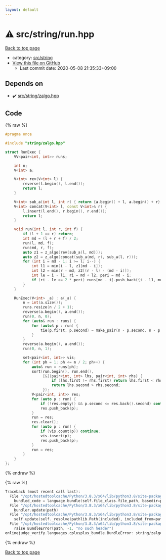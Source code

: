 ```yaml
---
layout: default
---
```


<!-- mathjax config similar to math.stackexchange -->
<script type="text/javascript" async
  src="https://cdnjs.cloudflare.com/ajax/libs/mathjax/2.7.5/MathJax.js?config=TeX-MML-AM_CHTML">
</script>
<script type="text/x-mathjax-config">
  MathJax.Hub.Config({
    TeX: { equationNumbers: { autoNumber: "AMS" }},
    tex2jax: {
      inlineMath: [ ['$','$'] ],
      processEscapes: true
    },
    "HTML-CSS": { matchFontHeight: false },
    displayAlign: "left",
    displayIndent: "2em"
  });
</script>

<script type="text/javascript" src="https://cdnjs.cloudflare.com/ajax/libs/jquery/3.4.1/jquery.min.js"></script>
<script src="https://cdn.jsdelivr.net/npm/jquery-balloon-js@1.1.2/jquery.balloon.min.js" integrity="sha256-ZEYs9VrgAeNuPvs15E39OsyOJaIkXEEt10fzxJ20+2I=" crossorigin="anonymous"></script>
<script type="text/javascript" src="../../../assets/js/copy-button.js"></script>
<link rel="stylesheet" href="../../../assets/css/copy-button.css" />


# :warning: src/string/run.hpp

<a href="../../../index.html">Back to top page</a>

* category: <a href="../../../index.html#ec86b6e05e7d09e98d071ea841edf05f">src/string</a>
* <a href="{{ site.github.repository_url }}/blob/master/src/string/run.hpp">View this file on GitHub</a>
    - Last commit date: 2020-05-08 21:35:33+09:00




## Depends on

* :heavy_check_mark: <a href="zalgo.hpp.html">src/string/zalgo.hpp</a>


## Code

<a id="unbundled"></a>
{% raw %}
```cpp
#pragma once

#include "string/zalgo.hpp"

struct RunExec {
    VV<pair<int, int>> runs;

    int n;
    V<int> a;

    V<int> rev(V<int> l) {
        reverse(l.begin(), l.end());
        return l;
    }

    V<int> sub_a(int l, int r) { return {a.begin() + l, a.begin() + r}; }
    V<int> concat(V<int> l, const V<int>& r) {
        l.insert(l.end(), r.begin(), r.end());
        return l;
    }

    void run(int l, int r, int f) {
        if (l + 1 == r) return;
        int md = (l + r + f) / 2;
        run(l, md, f);
        run(md, r, f);
        auto z1 = z_algo(rev(sub_a(l, md)));
        auto z2 = z_algo(concat(sub_a(md, r), sub_a(l, r)));
        for (int i = md - 1; i >= l; i--) {
            int l1 = min(i - l, z1[md - i]);
            int l2 = min(r - md, z2[(r - l) - (md - i)]);
            int le = i - l1, ri = md + l2, peri = md - i;
            if (ri - le >= 2 * peri) runs[md - i].push_back({i - l1, md + l2});
        }
    }

    RunExec(V<int> _a) : a(_a) {
        n = int(a.size());
        runs.resize(n / 2 + 1);
        reverse(a.begin(), a.end());
        run(0, n, 0);
        for (auto& run : runs) {
            for (auto& p : run) {
                tie(p.first, p.second) = make_pair(n - p.second, n - p.first);
            }
        }
        reverse(a.begin(), a.end());
        run(0, n, 1);

        set<pair<int, int>> vis;
        for (int ph = 1; ph <= n / 2; ph++) {
            auto& run = runs[ph];
            sort(run.begin(), run.end(),
                 [&](pair<int, int> lhs, pair<int, int> rhs) {
                     if (lhs.first != rhs.first) return lhs.first < rhs.first;
                     return lhs.second > rhs.second;
                 });
            V<pair<int, int>> res;
            for (auto p : run) {
                if (!res.empty() && p.second <= res.back().second) continue;
                res.push_back(p);
            }
            run = res;
            res.clear();
            for (auto p : run) {
                if (vis.count(p)) continue;
                vis.insert(p);
                res.push_back(p);
            }
            run = res;
        }
    }
};

```
{% endraw %}

<a id="bundled"></a>
{% raw %}
```cpp
Traceback (most recent call last):
  File "/opt/hostedtoolcache/Python/3.8.3/x64/lib/python3.8/site-packages/onlinejudge_verify/docs.py", line 349, in write_contents
    bundled_code = language.bundle(self.file_class.file_path, basedir=pathlib.Path.cwd())
  File "/opt/hostedtoolcache/Python/3.8.3/x64/lib/python3.8/site-packages/onlinejudge_verify/languages/cplusplus.py", line 172, in bundle
    bundler.update(path)
  File "/opt/hostedtoolcache/Python/3.8.3/x64/lib/python3.8/site-packages/onlinejudge_verify/languages/cplusplus_bundle.py", line 282, in update
    self.update(self._resolve(pathlib.Path(included), included_from=path))
  File "/opt/hostedtoolcache/Python/3.8.3/x64/lib/python3.8/site-packages/onlinejudge_verify/languages/cplusplus_bundle.py", line 162, in _resolve
    raise BundleError(path, -1, "no such header")
onlinejudge_verify.languages.cplusplus_bundle.BundleError: string/zalgo.hpp: line -1: no such header

```
{% endraw %}

<a href="../../../index.html">Back to top page</a>

